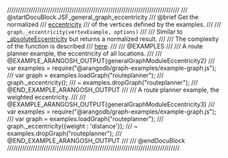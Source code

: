 ////////////////////////////////////////////////////////////////////////////////
/// @startDocuBlock JSF_general_graph_eccentricity
/// @brief Get the normalized
/// [eccentricity](http://en.wikipedia.org/wiki/Distance_%28graph_theory%29)
/// of the vertices defined by the examples.
///
/// `graph._eccentricity(vertexExample, options)`
///
/// Similar to [_absoluteEccentricity](#absoluteeccentricity) but returns a normalized result.
///
/// The complexity of the function is described
/// [here](../Aql/GraphOperations.md#the-complexity-of-the-shortest-path-algorithms).
///
/// @EXAMPLES
///
/// A route planner example, the eccentricity of all locations.
///
/// @EXAMPLE_ARANGOSH_OUTPUT{generalGraphModuleEccentricity2}
///   var examples = require("@arangodb/graph-examples/example-graph.js");
///   var graph = examples.loadGraph("routeplanner");
///   graph._eccentricity();
/// ~ examples.dropGraph("routeplanner");
/// @END_EXAMPLE_ARANGOSH_OUTPUT
///
/// A route planner example, the weighted eccentricity.
///
/// @EXAMPLE_ARANGOSH_OUTPUT{generalGraphModuleEccentricity3}
///   var examples = require("@arangodb/graph-examples/example-graph.js");
///   var graph = examples.loadGraph("routeplanner");
///   graph._eccentricity({weight : 'distance'});
/// ~ examples.dropGraph("routeplanner");
/// @END_EXAMPLE_ARANGOSH_OUTPUT
///
/// @endDocuBlock
////////////////////////////////////////////////////////////////////////////////